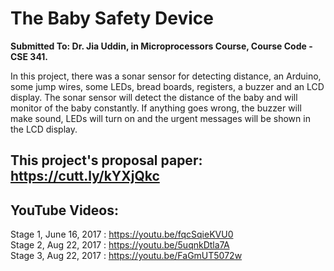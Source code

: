 # The Baby Safety Device
 
 <b>Submitted To: Dr. Jia Uddin, in Microprocessors Course, Course Code - CSE 341.</b>
 
In this project, there was a sonar sensor for detecting distance, an Arduino, some jump wires, some LEDs, bread boards, registers, a buzzer and an LCD display. The sonar sensor will detect the distance of the baby and will monitor of the baby constantly. If anything goes wrong, the buzzer will make sound, LEDs will turn on and the urgent messages will be shown in the LCD display.
 
## This project's proposal paper: https://cutt.ly/kYXjQkc  

## YouTube Videos: 

Stage 1, June 16, 2017 :  https://youtu.be/fqcSqieKVU0  
Stage 2, Aug 22, 2017  :  https://youtu.be/5uqnkDtla7A  
Stage 3, Aug 22, 2017  :  https://youtu.be/FaGmUT5072w  

